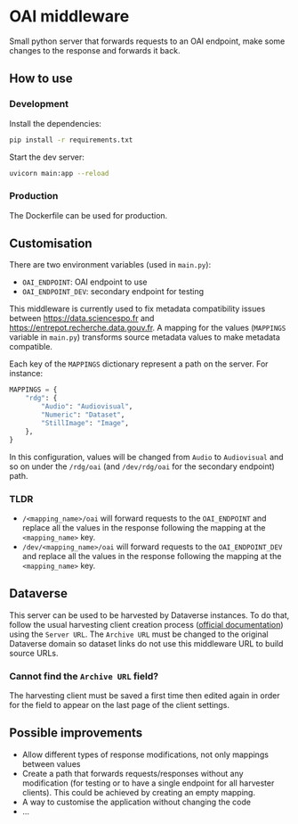 # OAI middleware

Small python server that forwards requests to an OAI endpoint, make some changes to the response and forwards it back.

## How to use

### Development

Install the dependencies:

```sh
pip install -r requirements.txt
```

Start the dev server:

```sh
uvicorn main:app --reload
```

### Production

The Dockerfile can be used for production.

## Customisation

There are two environment variables (used in `main.py`):

- `OAI_ENDPOINT`: OAI endpoint to use
- `OAI_ENDPOINT_DEV`: secondary endpoint for testing

This middleware is currently used to fix metadata compatibility issues between <https://data.sciencespo.fr> and <https://entrepot.recherche.data.gouv.fr>. A mapping for the values (`MAPPINGS` variable in `main.py`) transforms source metadata values to make metadata compatible.

Each key of the `MAPPINGS` dictionary represent a path on the server. For instance:

```python
MAPPINGS = {
    "rdg": {
        "Audio": "Audiovisual",
        "Numeric": "Dataset",
        "StillImage": "Image",
    },
}
```

In this configuration, values will be changed from `Audio` to `Audiovisual` and so on under the `/rdg/oai` (and `/dev/rdg/oai` for the secondary endpoint) path.

### TLDR

- `/<mapping_name>/oai` will forward requests to the `OAI_ENDPOINT` and replace all the values in the response following the mapping at the `<mapping_name>` key.
- `/dev/<mapping_name>/oai` will forward requests to the `OAI_ENDPOINT_DEV` and replace all the values in the response following the mapping at the `<mapping_name>` key.

## Dataverse

This server can be used to be harvested by Dataverse instances. To do that, follow the usual harvesting client creation process ([official documentation](https://guides.dataverse.org/en/latest/admin/harvestclients.html)) using the `Server URL`. The `Archive URL` must be changed to the original Dataverse domain so dataset links do not use this middleware URL to build source URLs.

### Cannot find the `Archive URL` field?

The harvesting client must be saved a first time then edited again in order for the field to appear on the last page of the client settings.

## Possible improvements

- Allow different types of response modifications, not only mappings between values
- Create a path that forwards requests/responses without any modification (for testing or to have a single endpoint for all harvester clients). This could be achieved by creating an empty mapping.
- A way to customise the application without changing the code
- ...

